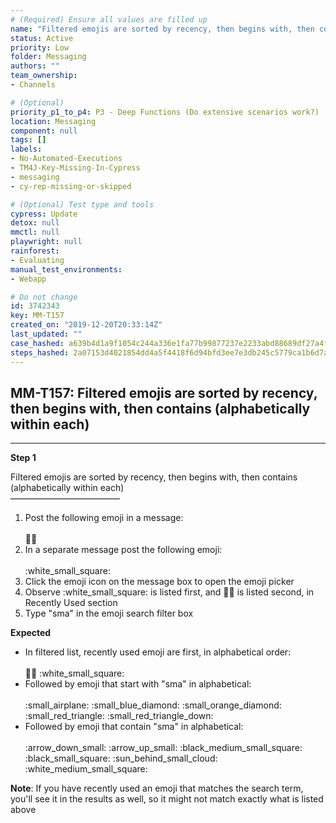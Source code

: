 ```yaml
---
# (Required) Ensure all values are filled up
name: "Filtered emojis are sorted by recency, then begins with, then contains (alphabetically within each)"
status: Active
priority: Low
folder: Messaging
authors: ""
team_ownership: 
- Channels

# (Optional)
priority_p1_to_p4: P3 - Deep Functions (Do extensive scenarios work?)
location: Messaging
component: null
tags: []
labels: 
- No-Automated-Executions
- TM4J-Key-Missing-In-Cypress
- messaging
- cy-rep-missing-or-skipped

# (Optional) Test type and tools
cypress: Update
detox: null
mmctl: null
playwright: null
rainforest: 
- Evaluating
manual_test_environments: 
- Webapp

# Do not change
id: 3742343
key: MM-T157
created_on: "2019-12-20T20:33:14Z"
last_updated: ""
case_hashed: a639b4d1a9f1054c244a336e1fa77b99877237e2233abd88689df27a4f670d9a2cfd4a2db294392f7cb134f913a3b0e3
steps_hashed: 2a07153d4021854dd4a5f4418f6d94bfd3ee7e3db245c5779ca1b6d7aabbdc145df0b421e9f438025b9d28e85ec2e0a2
---
```


<!-- (Auto-generated) Based on frontmatter's "key" and "name" -->

## MM-T157: Filtered emojis are sorted by recency, then begins with, then contains (alphabetically within each)

---

**Step 1**

Filtered emojis are sorted by recency, then begins with, then contains (alphabetically within each)\
–––––––––––––––––––––––––

1. Post the following emoji in a message:\
   \
   :guardsman:
2. In a separate message post the following emoji:\
   \
   :white\_small\_square:
3. Click the emoji icon on the message box to open the emoji picker
4. Observe :white\_small\_square: is listed first, and :guardsman: is listed second, in Recently Used section
5. Type "sma" in the emoji search filter box

**Expected**

- In filtered list, recently used emoji are first, in alphabetical order:\
  \
  :guardsman: :white\_small\_square:
- Followed by emoji that start with "sma" in alphabetical:\
  \
  :small\_airplane: :small\_blue\_diamond: :small\_orange\_diamond: :small\_red\_triangle: :small\_red\_triangle\_down:
- Followed by emoji that contain "sma" in alphabetical:\
  \
  :arrow\_down\_small: :arrow\_up\_small: :black\_medium\_small\_square: :black\_small\_square: :sun\_behind\_small\_cloud: :white\_medium\_small\_square:

**Note**: If you have recently used an emoji that matches the search term, you'll see it in the results as well, so it might not match exactly what is listed above
